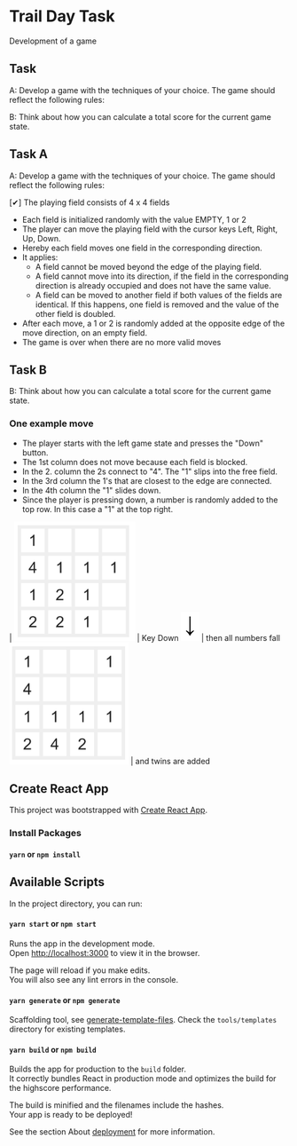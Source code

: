 # Trail Day Task

Development of a game

## Task

A: Develop a game with the techniques of your choice. The game should reflect the following
rules:

B: Think about how you can calculate a total score for the current game state.

## Task A

A: Develop a game with the techniques of your choice. The game should reflect the following
rules:

[✔] The playing field consists of 4 x 4 fields

- Each field is initialized randomly with the value EMPTY, 1 or 2
- The player can move the playing field with the cursor keys Left, Right, Up, Down.
- Hereby each field moves one field in the corresponding direction.
- It applies:
  - A field cannot be moved beyond the edge of the playing field.
  - A field cannot move into its direction, if the field in the corresponding
    direction is already occupied and does not have the same value.
  - A field can be moved to another field if both values of the fields are identical.
    If this happens, one field is removed and the value of the other field is
    doubled.
- After each move, a 1 or 2 is randomly added at the opposite edge of the move
  direction, on an empty field.
- The game is over when there are no more valid moves

## Task B

B: Think about how you can calculate a total score for the current game state.

### One example move

- The player starts with the left game state and presses the "Down" button.
- The 1st column does not move because each field is blocked.
- In the 2. column the 2s connect to "4". The "1" slips into the free field.
- In the 3rd column the 1's that are closest to the edge are connected.
- In the 4th column the "1" slides down.
- Since the player is pressing down, a number is randomly added to the top row. In this case a "1" at the top right.

| ![Before Move](./assets/images/view1.png 'Before Move') | Key Down ![Press Down Key](./assets/images/download.png 'download') | then all numbers fall ![After push down key](./assets/images/view2.png 'After Moved') | and twins are added

## Create React App

This project was bootstrapped with [Create React App](https://github.com/facebook/create-react-app).

### Install Packages

#### `yarn` or `npm install`

## Available Scripts

In the project directory, you can run:

#### `yarn start` or `npm start`

Runs the app in the development mode.<br>
Open [http://localhost:3000](http://localhost:3000) to view it in the browser.

The page will reload if you make edits.<br>
You will also see any lint errors in the console.

#### `yarn generate` or `npm generate`

Scaffolding tool, see [generate-template-files](https://github.com/codeBelt/generate-template-files#readme). Check the `tools/templates` directory for existing templates.

#### `yarn build` or `npm build`

Builds the app for production to the `build` folder.<br>
It correctly bundles React in production mode and optimizes the build for the highscore performance.

The build is minified and the filenames include the hashes.<br>
Your app is ready to be deployed!

See the section About [deployment](https://facebook.github.io/create-react-app/docs/deployment) for more information.
